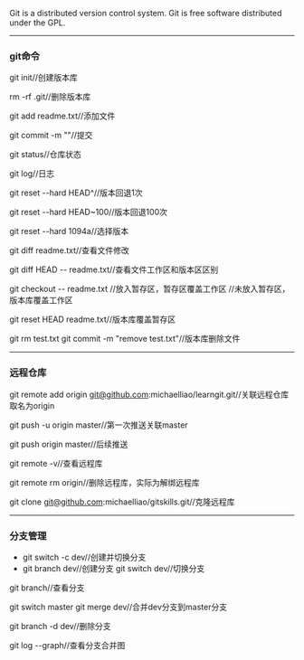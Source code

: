 Git is a distributed version control system.
Git is free software distributed under the GPL.

---

### git命令

git init//创建版本库

rm -rf .git//删除版本库

git add readme.txt//添加文件

git commit -m ""//提交

git status//仓库状态

git log//日志

git reset --hard HEAD^//版本回退1次

git reset --hard HEAD~100//版本回退100次

git reset --hard 1094a//选择版本

git diff readme.txt//查看文件修改

git diff HEAD -- readme.txt//查看文件工作区和版本区区别

git checkout -- readme.txt
//放入暂存区，暂存区覆盖工作区
//未放入暂存区，版本库覆盖工作区

git reset HEAD readme.txt//版本库覆盖暂存区

git rm test.txt
git commit -m "remove test.txt"//版本库删除文件

---
### 远程仓库

git remote add origin git@github.com:michaelliao/learngit.git//关联远程仓库取名为origin

git push -u origin master//第一次推送关联master

git push origin master//后续推送

git remote -v//查看远程库

git remote rm origin//删除远程库，实际为解绑远程库

git clone git@github.com:michaelliao/gitskills.git//克隆远程库

---

### 分支管理

- git switch -c dev//创建并切换分支
- git branch dev//创建分支
  git switch dev//切换分支

git branch//查看分支

git switch master
git merge dev//合并dev分支到master分支

git branch -d dev//删除分支

git log --graph//查看分支合并图





##### 